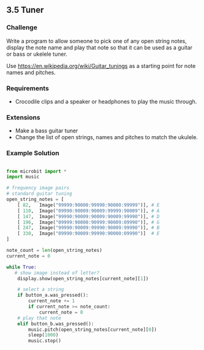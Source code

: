 ## 3.5 Tuner

### Challenge

Write a program to allow someone to pick one of any open string notes,
display the note name and play that note so that it can be used as a
guitar or bass or ukelele tuner.

Use https://en.wikipedia.org/wiki/Guitar_tunings as a starting point for
note names and pitches.


### Requirements

* Crocodile clips and a speaker or headphones to play the music through.


### Extensions

* Make a bass guitar tuner
* Change the list of open strings, names and pitches to match the ukulele.


### Example Solution


```python

from microbit import *
import music

# frequency image pairs
# standard guitar tuning
open_string_notes = [
    [ 82,   Image("99999:90000:99990:90000:99999")], # E
    [ 110,  Image("09990:90009:90009:99999:90009")], # A
    [ 147,  Image("99990:90009:90009:90009:99990")], # D
    [ 196,  Image("09999:90000:90999:90009:09990")], # G
    [ 247,  Image("99990:90009:99990:90009:99990")], # B
    [ 330,  Image("09990:90009:99990:90000:09990")]  # E
]

note_count = len(open_string_notes)
current_note = 0

while True:
   # show image instead of letter?
    display.show(open_string_notes[current_note][1])

    # select a string
    if button_a.was_pressed():
        current_note += 1
        if current_note >= note_count:
            current_note = 0
    # play that note
    elif button_b.was_pressed():
        music.pitch(open_string_notes[current_note][0])
        sleep(1000)
        music.stop()

```
